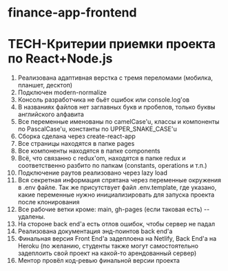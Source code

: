 # finance-app-frontend

# TECH-Критерии приемки проекта по React+Node.js

1. Реализована адаптивная верстка с тремя переломами (мобилка, планшет, десктоп)
2. Подключен modern-normalize
3. Консоль разработчика не бьёт ошибок или console.log'ов
4. В названиях файлов нет заглавных букв и пробелов, только буквы английского алфавита
5. Все переменные именованы по camelCase'u, классы и компоненты по PascalCase'u, константы по UPPER_SNAKE_CASE'u
6. Сборка сделана через create-react-app
7. Все страницы находятся в папке pages
8. Все компоненты находятся в папке components
9. Всё, что связанно с redux'om, находятся в папке redux и соответственно разбито по папкам (constants, operations и т.п.)
10. Подключение раутов реализовано через lazy load
11. Вся секретная информация спрятана через переменные окружения в .env файле. Так же присутствует файл .env.template, где указано, какие переменные нужно инициализировать для запуска проекта после клонирования
12. Все рабочие ветки кроме: main, gh-pages (если таковая есть) -- удалены.
13. На стороне back end'a есть отлов ошибок, чтобы сервер не падал
14. Реализована документация энд-поинтов back end'a
15. Финальная версия Front End'a задеплоена на Netlify, Back End'a на Heroku (по желанию, студенты также могут самостоятельно задеплоить свой проект на какой-то арендованный сервер)
16. Ментор провёл код-ревью финальной версии проекта
